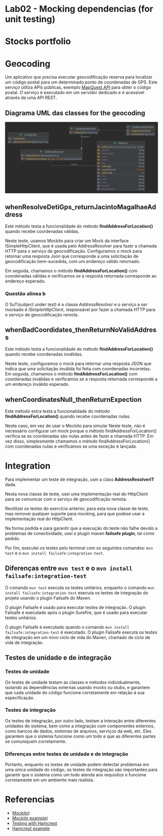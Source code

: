 # Lab02 - Mocking dependencias (for unit testing)

# Stocks portfolio

# Geocoding
Um aplicativo que precisa executar geocodificação reserva para localizar um código postal para um determinado ponto de coordenadas de GPS. Este serviço utiliza APIs públicas, exemplo [MapQuest API](https://developer.mapquest.com/documentation/geocoding-api/reverse/get/) para obter o código postal. O serviço é executado em um servidor dedicado e é acessível através de uma API REST.

## Diagrama UML das classes for the geocoding

![](Lab2_2/Geocoding_class.png)

## **whenResolveDetiGps_returnJacintoMagalhaeAddress**

Este método testa a funcionalidade do método **findAddressForLocation()** quando recebe coordenadas válidas. 

Neste teste, usamos Mockito para criar um Mock da interface ISimpleHttpClient, que é usada pelo AddressResolver para fazer a chamada HTTP para o serviço de geocodificação. Configuramos o mock para retornar uma resposta Json que corresponde a uma solicitação de geocodificação bem-sucedida, com um endereço válido retornado.

Em seguida, chamamos o método **findAddressForLocation()** com coordenadas válidas e verificamos se a resposta retornada corresponde ao endereço esperado.

### **Questão alinea b**
O SuT(subject under test) é a classe *AddressResolver* e o serviço a ser mockado é *ISimpleHttpClient*, responsável por fazer a chamada HTTP para o serviço de geocodificação remota.

## **whenBadCoordidates_thenReturnNoValidAddress**

Este método testa a funcionalidade do método **findAddressForLocation()** quando recebe coordenadas inválidas.

Neste teste, configuramos o mock para retornar uma resposta JSON que indica que uma solicitação inválida foi feita com coordenadas incorretas. Em seguida, chamamos o método **findAddressForLocation()** com coordenadas inválidas e verificamos se a resposta retornada corresponde a um endereço inválido esperado.

## **whenCoordinatesNull_thenReturnExpection**

Este método extra testa a funcionalidade do método **findAddressForLocation()** quando recebe coordenadas nulas.

Neste caso, em vez de usar o Mockito para simular Neste teste, não é necessário configurar um mock porque o método findAddressForLocation() verifica se as coordenadas são nulas antes de fazer a chamada HTTP. Em vez disso, simplesmente chamamos o método findAddressForLocation() com coordenadas nulas e verificamos se uma exceção é lançada.


# Integration
Para implementar um teste de integração, usei a class **AddressResolverIT** dada.

Nesta nova classe de teste, usei uma implementação  real do HttpClient para se comunicar com o serviço de geocodificação remota.

Reutilizei os testes do exercício anterior, para esta nova classe de teste, mas removei qualquer suporte para mocking, para que podese usar a implementação real do HttpClient.

Na forma pedida e para garantir que a execução do teste não falhe devido a problemas de conectividade, usei o plugin maven **failsafe plugin**, tal como pedido.

Por fim, executei os testes pelo terminal com os seguintes comandos: `mvn test` e o `mvn install failsafe:integration-test`.

## **Diferenças entre `mvn test` e o `mvn install failsafe:integration-test`**

O comando `mvn test` executa os testes unitários, enquanto o comando `mvn install failsafe:integration-test` executa os testes de integração do projeto usando o plugin Failsafe do Maven.

O plugin Failsafe é usado para executar testes de integração. O plugin Failsafe é executado após o plugin Surefire, que é usado para executar testes unitários.

O plugin Failsafe é executado quando o comando `mvn install failsafe:integration-test` é executado. O plugin Failsafe executa os testes de integração em um novo ciclo de vida do Maven, chamado de ciclo de vida de integração.


## **Testes de unidade e de integração**

### **Testes de unidade**

Os testes de unidade testam as classes e métodos individualmente, isolando as dependências externas usando mocks ou stubs, e garantem que cada unidade do código funcione corretamente em relação à sua especificação.

### **Testes de integração**

Os testes de integração, por outro lado, testam a interação entre diferentes unidades do sistema, bem como a integração com componentes externos, como bancos de dados, sistemas de arquivos, serviços da web, etc. Eles garantem que o sistema funcione como um todo e que as diferentes partes se comuniquem corretamente.

### **Diferenças entre testes de unidade e de integração**

Portanto, enquanto os testes de unidade podem detectar problemas em uma única unidade do código, os testes de integração são importantes para garantir que o sistema como um todo atenda aos requisitos e funcione corretamente em um ambiente mais realista.

 
# Referencias

* [Mockito](https://site.mockito.org/))<br>
* [Mockito example](https://github.com/bonigarcia/mastering-junit5/tree/master/junit5-mockito))<br>
* [Testing with Hamcrest](https://www.baeldung.com/java-junit-hamcrest-guide)<br>
* [Hamcrest example](https://github.com/bonigarcia/mastering-junit5/blob/master/junit5-assertions/src/test/java/io/github/bonigarcia/HamcrestTest.java)

